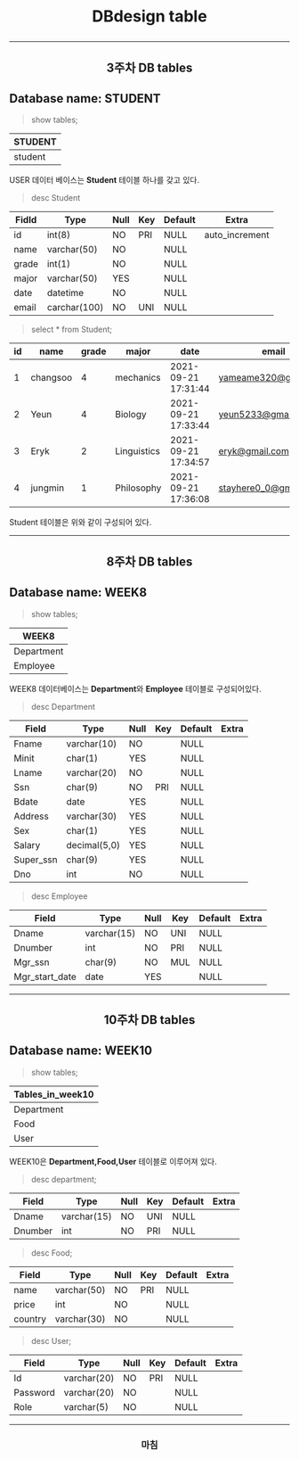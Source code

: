 # <p align="center">DBdesign table</p>

***
## <p align="center"> 3주차 DB tables</p>
## Database name: STUDENT
>show tables;

STUDENT|
---|
student|

USER 데이터 베이스는 **Student** 테이블 하나를 갖고 있다.
>desc Student

Fidld|Type|Null|Key|Default|Extra
---|---|---|---|---|---|
id|int(8)|NO|PRI|NULL|auto_increment
name|varchar(50)|NO||NULL|
grade|int(1)|NO||NULL|
major|varchar(50)|YES||NULL|
date|datetime|NO||NULL|
email|carchar(100)|NO|UNI|NULL|

>select * from Student;

id|name|grade|major|date|email
---|---|---|---|---|---|
1|changsoo|4|mechanics|2021-09-21 17:31:44|yameame320@gmail.com
2|Yeun|4|Biology|2021-09-21 17:33:44|yeun5233@gmail.com
3|Eryk|2|Linguistics|2021-09-21 17:34:57|eryk@gmail.com
4|jungmin|1|Philosophy|2021-09-21 17:36:08|stayhere0_0@gmail.com

Student 테이블은 위와 같이 구성되어 있다.

***
## <p align="center"> 8주차 DB tables</p>
## Database name: WEEK8
>show tables;

WEEK8|
---|
Department|
Employee|

WEEK8 데이터베이스는 **Department**와 **Employee** 테이블로 구성되어있다.

>desc Department

Field|Type|Null|Key|Default|Extra
---|---|---|---|---|---
Fname|varchar(10)|NO||NULL|
Minit|char(1)|YES||NULL|
Lname|varchar(20)|NO||NULL|
Ssn|char(9)|NO|PRI|NULL|
Bdate|date|YES||NULL|
Address|varchar(30)|YES||NULL|
Sex|char(1)|YES||NULL|
Salary|decimal(5,0)|YES||NULL|
Super_ssn|char(9)|YES||NULL|
Dno|int|NO||NULL|

>desc Employee

Field|Type|Null|Key|Default|Extra
---|---|---|---|---|---
Dname|varchar(15)|NO|UNI|NULL|
Dnumber|int|NO|PRI|NULL|
Mgr_ssn|char(9)|NO|MUL|NULL|
Mgr_start_date|date|YES||NULL|


***
## <p align="center"> 10주차 DB tables</p>
## Database name: WEEK10

>show tables;

Tables_in_week10|
---|
Department|
Food|
User|

WEEK10은 **Department,Food,User** 테이블로 이루어져 있다.

>desc department;

Field|Type|Null|Key|Default|Extra
---|---|---|---|---|---
Dname|varchar(15)|NO|UNI|NULL|
Dnumber|int|NO|PRI|NULL

>desc Food;

Field|Type|Null|Key|Default|Extra
---|---|---|---|---|---
name|varchar(50)|NO|PRI|NULL|
price|int|NO||NULL|
country|varchar(30)|NO||NULL|

>desc User;

Field|Type|Null|Key|Default|Extra
---|---|---|---|---|---
Id|varchar(20)|NO|PRI|NULL|
Password|varchar(20)|NO||NULL|
Role|varchar(5)|NO||NULL|


***

### <p align="center">마침</p>
